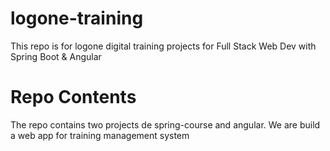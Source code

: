 # logone-training
This repo is for logone digital training projects for Full Stack Web Dev with Spring Boot &amp; Angular
# Repo Contents
The repo contains two projects de spring-course and angular. We are build a web app for training management system
